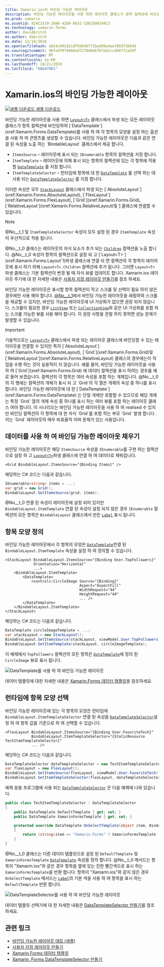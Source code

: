 ```yaml
---
title: Xamarin.ios의 바인딩 가능한 레이아웃
description: 바인딩 가능한 레이아웃을 사용 하면 레이아웃 클래스가 항목 컬렉션에 바인딩하여 콘텐츠를 생성할 수 있으며,이 옵션을 사용 하 여 각 항목의 모양을 DataTemplate로 설정할 수 있습니다.
ms.prod: xamarin
ms.assetid: 824C3319-20A0-42D0-8632-CDECD98349C3
ms.technology: xamarin-forms
author: davidbritch
ms.author: dabritch
ms.date: 12/18/2018
ms.openlocfilehash: a824c892d21df9264b772bed09a4aef893f3b949
ms.sourcegitcommit: 9bfedf07940dad7270db86767eb2cc4007f2a59f
ms.translationtype: MT
ms.contentlocale: ko-KR
ms.lasthandoff: 10/21/2019
ms.locfileid: "68647901"
---
```

# <a name="bindable-layouts-in-xamarinforms"></a>Xamarin.ios의 바인딩 가능한 레이아웃

[![샘플 다운로드](~/media/shared/download.png) 샘플 다운로드](https://docs.microsoft.com/samples/xamarin/xamarin-forms-samples/userinterface-bindablelayouts)

바인딩 가능한 레이아웃을 사용 하면 [`Layout<T>`](xref:Xamarin.Forms.Layout`1) 클래스에서 파생 되는 모든 레이아웃 클래스가 항목 컬렉션에 바인딩하여 [`DataTemplate`](xref:Xamarin.Forms.DataTemplate)를 사용 하 여 각 항목의 모양을 설정 하는 옵션을 사용 하 여 콘텐츠를 생성할 수 있습니다. 바인딩 가능한 레이아웃은 다음과 같은 연결 된 속성을 노출 하는 `BindableLayout` 클래스에서 제공 합니다.

- `ItemsSource` – 레이아웃에 표시 되는 `IEnumerable` 항목의 컬렉션을 지정 합니다.
- `ItemTemplate` – 레이아웃에 의해 표시 되는 항목의 컬렉션에 있는 각 항목에 적용할 [`DataTemplate`](xref:Xamarin.Forms.DataTemplate) 를 지정 합니다.
- `ItemTemplateSelector` – 런타임에 항목에 대 한 [`DataTemplate`](xref:Xamarin.Forms.DataTemplate) 를 선택 하는 데 사용 되는 [`DataTemplateSelector`](xref:Xamarin.Forms.DataTemplateSelector) 를 지정 합니다.

이러한 속성은 모두 [`StackLayout`](xref:Xamarin.Forms.Layout`1) 클래스에서 파생 되는 [`AbsoluteLayout`](xref:Xamarin.Forms.AbsoluteLayout), [`FlexLayout`](xref:Xamarin.Forms.FlexLayout), [`Grid`](xref:Xamarin.Forms.Grid), [`RelativeLayout`](xref:Xamarin.Forms.RelativeLayout)및 [1](xref:Xamarin.Forms.StackLayout) 클래스에 연결할 수 있습니다.

> [!NOTE]
> @No__t_1 및 `ItemTemplateSelector` 속성이 모두 설정 된 경우 `ItemTemplate` 속성이 우선적으로 적용 됩니다.

@No__t_0 클래스는 레이아웃의 자식 요소가 추가 되는 [`Children`](xref:Xamarin.Forms.Layout`1.Children) 컬렉션을 노출 합니다. @No__t_0 속성이 항목의 컬렉션으로 설정 되 고 [`Layout<T>`](xref:Xamarin.Forms.Layout`1)파생 클래스에 연결 되 면 컬렉션의 각 항목이 레이아웃에 표시 하기 위해 `Layout<T>.Children` 컬렉션에 추가 됩니다. 그러면 `Layout<T>` 파생 클래스는 기본 컬렉션이 변경 될 때 자식 뷰를 업데이트 합니다. Xamarin.ios 레이아웃 주기에 대 한 자세한 내용은 [사용자 지정 레이아웃 만들기](~/xamarin-forms/user-interface/layouts/custom.md)를 참조 하세요.

바인딩 가능한 레이아웃은 표시할 항목 컬렉션이 작고 스크롤 및 선택이 필요 하지 않은 경우에만 사용 해야 합니다. [@No__t_1](xref:Xamarin.Forms.ScrollView)에서 바인딩 가능한 레이아웃을 래핑하여 스크롤을 제공할 수 있지만, 바인딩 가능한 레이아웃에 UI 가상화가 없으면 권장 되지 않습니다. 스크롤이 필요한 경우 [`ListView`](xref:Xamarin.Forms.ListView) 또는 [`CollectionView`](xref:Xamarin.Forms.CollectionView)와 같은 UI 가상화를 포함 하는 스크롤 가능한 뷰를 사용 해야 합니다. 이 권장 사항을 관찰 하지 못하면 성능 문제가 발생할 수 있습니다.

> [!IMPORTANT]
>기술적으로는 [`Layout<T>`](xref:Xamarin.Forms.Layout`1) 클래스에서 파생 되는 레이아웃 클래스에 바인딩할 수 있는 레이아웃을 연결할 수 있지만 특히 [`AbsoluteLayout`](xref:Xamarin.Forms.AbsoluteLayout), [`Grid`](xref:Xamarin.Forms.Grid)및 [`RelativeLayout`](xref:Xamarin.Forms.RelativeLayout) 클래스의 경우에는이 작업을 수행 하는 것이 실용적이 지 않습니다. 예를 들어, 바인딩 가능한 레이아웃을 사용 하 여 [`Grid`](xref:Xamarin.Forms.Grid) 에 데이터 컬렉션을 표시 하려는 경우를 예로 들어 보겠습니다. 컬렉션의 각 항목은 여러 속성을 포함 하는 개체입니다. @No__t_0의 각 행에는 컬렉션의 개체가 표시 되 고 `Grid`의 각 열은 개체의 속성 중 하나를 표시 합니다. 바인딩 가능한 레이아웃에 대 한 [`DataTemplate`](xref:Xamarin.Forms.DataTemplate) 는 단일 개체만 포함할 수 있으므로 해당 개체는 특정 `Grid` 열의 개체 속성 중 하나를 표시 하는 여러 뷰를 포함 하는 레이아웃 클래스 여야 합니다. 이 시나리오는 바인딩 가능한 레이아웃을 사용 하 여 realised 수 있지만 바인딩 컬렉션의 각 항목에 대 한 자식 `Grid`를 포함 하는 부모 `Grid` 발생 합니다 .이는 `Grid` 레이아웃의 매우 비효율적 이며 문제가 있는 사용입니다.

## <a name="populating-a-bindable-layout-with-data"></a>데이터를 사용 하 여 바인딩 가능한 레이아웃 채우기

바인딩 가능한 레이아웃은 해당 `ItemsSource` 속성을 `IEnumerable`를 구현 하는 컬렉션으로 설정 하 고 [`Layout<T>`](xref:Xamarin.Forms.Layout`1)파생 클래스에 연결 하 여 데이터로 채워집니다.

```xaml
<Grid BindableLayout.ItemsSource="{Binding Items}" />
```

해당하는 C# 코드는 다음과 같습니다.

```csharp
IEnumerable<string> items = ...;
var grid = new Grid();
BindableLayout.SetItemsSource(grid, items);
```

@No__t_0 연결 된 속성이 레이아웃에 설정 되어 있지만 `BindableLayout.ItemTemplate` 연결 된 속성이 설정 되지 않은 경우 `IEnumerable` 컬렉션의 모든 항목은 `BindableLayout` 클래스에서 만든 [`Label`](xref:Xamarin.Forms.Label) 표시 됩니다.

## <a name="defining-item-appearance"></a>항목 모양 정의

바인딩 가능한 레이아웃에서 각 항목의 모양은 [`DataTemplate`](xref:Xamarin.Forms.DataTemplate)연결 된 `BindableLayout.ItemTemplate` 속성을 설정 하 여 정의할 수 있습니다.

```xaml
<StackLayout BindableLayout.ItemsSource="{Binding User.TopFollowers}"
             Orientation="Horizontal"
             ...>
    <BindableLayout.ItemTemplate>
        <DataTemplate>
            <controls:CircleImage Source="{Binding}"
                                  Aspect="AspectFill"
                                  WidthRequest="44"
                                  HeightRequest="44"
                                  ... />
        </DataTemplate>
    </BindableLayout.ItemTemplate>
</StackLayout>
```

해당하는 C# 코드는 다음과 같습니다.

```csharp
DataTemplate circleImageTemplate = ...;
var stackLayout = new StackLayout();
BindableLayout.SetItemsSource(stackLayout, viewModel.User.TopFollowers);
BindableLayout.SetItemTemplate(stackLayout, circleImageTemplate);
```

이 예제에서 `TopFollowers` 컬렉션의 모든 항목은 [`DataTemplate`](xref:Xamarin.Forms.DataTemplate)에 정의 된 `CircleImage` 뷰로 표시 됩니다.

![DataTemplate를 사용 하 여 바인딩 가능한 레이아웃](bindable-layouts-images/top-followers.png "데이터 템플릿을 사용 하 여 바인딩 가능한 레이아웃")

데이터 템플릿에 대한 자세한 내용은 [Xamarin.Forms 데이터 템플릿](~/xamarin-forms/app-fundamentals/templates/data-templates/index.md)을 참조하세요.

## <a name="choosing-item-appearance-at-runtime"></a>런타임에 항목 모양 선택

바인딩 가능한 레이아웃에 있는 각 항목의 모양은 런타임에 `BindableLayout.ItemTemplateSelector` 연결 된 속성을 [`DataTemplateSelector`](xref:Xamarin.Forms.DataTemplateSelector)설정 하 여 항목 값을 기준으로 하 여 선택할 수 있습니다.

```xaml
<FlexLayout BindableLayout.ItemsSource="{Binding User.FavoriteTech}"
            BindableLayout.ItemTemplateSelector="{StaticResource TechItemTemplateSelector}"
            ... />
```

해당하는 C# 코드는 다음과 같습니다.

```csharp
DataTemplateSelector dataTemplateSelector = new TechItemTemplateSelector { ... };
var flexLayout = new FlexLayout();
BindableLayout.SetItemsSource(flexLayout, viewModel.User.FavoriteTech);
BindableLayout.SetItemTemplateSelector(flexLayout, dataTemplateSelector);
```

예제 응용 프로그램에 사용 되는 [`DataTemplateSelector`](xref:Xamarin.Forms.DataTemplateSelector) 은 다음 예제에 나와 있습니다.

```csharp
public class TechItemTemplateSelector : DataTemplateSelector
{
    public DataTemplate DefaultTemplate { get; set; }
    public DataTemplate XamarinFormsTemplate { get; set; }

    protected override DataTemplate OnSelectTemplate(object item, BindableObject container)
    {
        return (string)item == "Xamarin.Forms" ? XamarinFormsTemplate : DefaultTemplate;
    }
}
```

@No__t_0 클래스는 다른 데이터 템플릿으로 설정 된 `DefaultTemplate` 및 `XamarinFormsTemplate` [`DataTemplate`](xref:Xamarin.Forms.DataTemplate) 속성을 정의 합니다. @No__t_0 메서드는 항목이 "Xamarin.ios"와 같은 경우 항목을 옆에 있는 진한 빨간색으로 표시 하는 `XamarinFormsTemplate`을 반환 합니다. 항목이 "Xamarin.ios"와 같지 않은 경우 `OnSelectTemplate` 메서드는 [`Label`](xref:Xamarin.Forms.Label)의 기본 색을 사용 하 여 항목을 표시 하는 `DefaultTemplate` 반환 합니다.

![DataTemplateSelector를 사용 하 여 바인딩 가능한 레이아웃](bindable-layouts-images/favorite-tech.png "데이터 템플릿 선택기를 사용 하 여 바인딩 가능한 레이아웃")

데이터 템플릿 선택기에 대 한 자세한 내용은 [DataTemplateSelector 만들기](~/xamarin-forms/app-fundamentals/templates/data-templates/selector.md)를 참조 하세요.

## <a name="related-links"></a>관련 링크

- [바인딩 가능한 레이아웃 데모 (샘플)](https://docs.microsoft.com/samples/xamarin/xamarin-forms-samples/userinterface-bindablelayouts)
- [사용자 지정 레이아웃 만들기](~/xamarin-forms/user-interface/layouts/custom.md)
- [Xamarin Forms 데이터 템플릿](~/xamarin-forms/app-fundamentals/templates/data-templates/index.md)
- [Xamarin. Forms DataTemplateSelector 만들기](~/xamarin-forms/app-fundamentals/templates/data-templates/selector.md)
